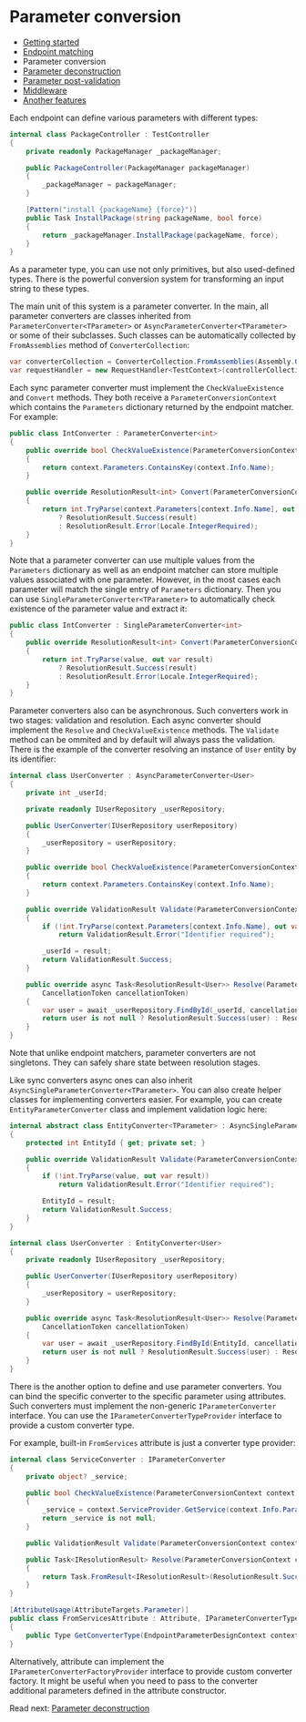 # Parameter conversion

- [Getting started](getting-started.md)
- [Endpoint matching](endpoint-matching.md)
- Parameter conversion
- [Parameter deconstruction](parameter-deconstruction.md)
- [Parameter post-validation](parameter-post-validation.md)
- [Middleware](middleware.md)
- [Another features](another-features.md)

Each endpoint can define various parameters with different types:

```c#
internal class PackageController : TestController
{
    private readonly PackageManager _packageManager;

    public PackageController(PackageManager packageManager)
    {
        _packageManager = packageManager;
    }

    [Pattern("install {packageName} {force}")]
    public Task InstallPackage(string packageName, bool force)
    {
        return _packageManager.InstallPackage(packageName, force);
    }
}
```

As a parameter type, you can use not only primitives, but also used-defined types. There is the powerful conversion
system for transforming an input string to these types.

The main unit of this system is a parameter converter. In the main, all parameter converters are classes inherited
from `ParameterConverter<TParameter>` or `AsyncParameterConverter<TParameter>` or some of their subclasses. Such classes
can be automatically collected by `FromAssemblies` method of `ConverterCollection`:

```c#
var converterCollection = ConverterCollection.FromAssemblies(Assembly.GetExecutingAssembly());
var requestHandler = new RequestHandler<TestContext>(controllerCollection, converterCollection: converterCollection);
```

Each sync parameter converter must implement the `CheckValueExistence` and `Convert` methods. They both receive
a `ParameterConversionContext` which contains the `Parameters` dictionary returned by the endpoint matcher. For example:

```c#
public class IntConverter : ParameterConverter<int>
{
    public override bool CheckValueExistence(ParameterConversionContext context)
    {
        return context.Parameters.ContainsKey(context.Info.Name);
    }

    public override ResolutionResult<int> Convert(ParameterConversionContext context)
    {
        return int.TryParse(context.Parameters[context.Info.Name], out var result)
            ? ResolutionResult.Success(result)
            : ResolutionResult.Error(Locale.IntegerRequired);
    }
}
```

Note that a parameter converter can use multiple values from the `Parameters` dictionary as well as an endpoint matcher
can store multiple values associated with one parameter. However, in the most cases each parameter will match the single
entry of `Parameters` dictionary. Then you can use `SingleParameterConverter<TParameter>` to automatically check
existence of the parameter value and extract it:

```c#
public class IntConverter : SingleParameterConverter<int>
{
    public override ResolutionResult<int> Convert(ParameterConversionContext context, string value)
    {
        return int.TryParse(value, out var result)
            ? ResolutionResult.Success(result)
            : ResolutionResult.Error(Locale.IntegerRequired);
    }
}
```

Parameter converters also can be asynchronous. Such converters work in two stages: validation and resolution. Each async
converter should implement the `Resolve` and `CheckValueExistence` methods. The `Validate` method can be ommited and by
default will always pass the validation. There is the example of the converter resolving an instance of `User` entity by
its identifier:

```c#
internal class UserConverter : AsyncParameterConverter<User>
{
    private int _userId;

    private readonly IUserRepository _userRepository;

    public UserConverter(IUserRepository userRepository)
    {
        _userRepository = userRepository;
    }

    public override bool CheckValueExistence(ParameterConversionContext context)
    {
        return context.Parameters.ContainsKey(context.Info.Name);
    }

    public override ValidationResult Validate(ParameterConversionContext context)
    {
        if (!int.TryParse(context.Parameters[context.Info.Name], out var result))
            return ValidationResult.Error("Identifier required");

        _userId = result;
        return ValidationResult.Success;
    }

    public override async Task<ResolutionResult<User>> Resolve(ParameterConversionContext context,
        CancellationToken cancellationToken)
    {
        var user = await _userRepository.FindById(_userId, cancellationToken);
        return user is not null ? ResolutionResult.Success(user) : ResolutionResult.Error("User not found");
    }
}
```

Note that unlike endpoint matchers, parameter converters are not singletons. They can safely share state between
resolution stages.

Like sync converters async ones can also inherit `AsyncSingleParameterConverter<TParameter>`. You can also create helper
classes for implementing converters easier. For example, you can create `EntityParameterConverter` class and implement
validation logic here:

```c#
internal abstract class EntityConverter<TParameter> : AsyncSingleParameterConverter<User>
{
    protected int EntityId { get; private set; }

    public override ValidationResult Validate(ParameterConversionContext context, string value)
    {
        if (!int.TryParse(value, out var result))
            return ValidationResult.Error("Identifier required");

        EntityId = result;
        return ValidationResult.Success;
    }
}

internal class UserConverter : EntityConverter<User>
{
    private readonly IUserRepository _userRepository;

    public UserConverter(IUserRepository userRepository)
    {
        _userRepository = userRepository;
    }

    public override async Task<ResolutionResult<User>> Resolve(ParameterConversionContext context, string value,
        CancellationToken cancellationToken)
    {
        var user = await _userRepository.FindById(EntityId, cancellationToken);
        return user is not null ? ResolutionResult.Success(user) : ResolutionResult.Error("User not found");
    }
}
```

There is the another option to define and use parameter converters. You can bind the specific converter to the specific
parameter using attributes. Such converters must implement the non-generic `IParameterConverter` interface. You can use
the `IParameterConverterTypeProvider` interface to provide a custom converter type.

For example, built-in `FromServices` attribute is just a converter type provider:

```c#
internal class ServiceConverter : IParameterConverter
{
    private object? _service;

    public bool CheckValueExistence(ParameterConversionContext context)
    {
        _service = context.ServiceProvider.GetService(context.Info.ParameterType);
        return _service is not null;
    }

    public ValidationResult Validate(ParameterConversionContext context) => ValidationResult.Success;

    public Task<IResolutionResult> Resolve(ParameterConversionContext context, CancellationToken cancellationToken)
    {
        return Task.FromResult<IResolutionResult>(ResolutionResult.Success(_service));
    }
}

[AttributeUsage(AttributeTargets.Parameter)]
public class FromServicesAttribute : Attribute, IParameterConverterTypeProvider
{
    public Type GetConverterType(EndpointParameterDesignContext context) => typeof(ServiceConverter);
}
```

Alternatively, attribute can implement the `IParameterConverterFactoryProvider` interface to provide custom converter
factory. It might be useful when you need to pass to the converter additional parameters defined in the attribute
constructor.

Read next: [Parameter deconstruction](parameter-deconstruction.md)
